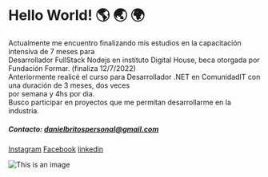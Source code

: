 # Hello World! :earth_americas: :earth_asia: :earth_africa:
<p>
Actualmente me encuentro finalizando mis estudios en la capacitación intensiva de 7 meses para<br/>
Desarrollador FullStack Nodejs en instituto Digital House, beca otorgada por Fundación Formar. (finaliza 12/7/2022)<br/>
Anteriormente realicé el curso para Desarrollador .NET en ComunidadIT con una duración de 3 meses, dos veces<br/>
por semana y 4hs por dia.<br/>
Busco participar en proyectos que me permitan desarrollarme en la industria.<br/>
</p>

##### *Contacto: danielbritospersonal@gmail.com*
<a href="https://www.instagram.com/danielbritos.vfx/">Instagram</a>
<a href="https://www.instagram.com/danielbritos.vfx/">Facebook</a>
<a href="https://www.linkedin.com/in/daniel-britos-976840206/">linkedin</a>


![This is an image](https://encrypted-tbn0.gstatic.com/images?q=tbn:ANd9GcSvLOVaWpOFfpNpvcxUvbtRX4S1wQgyRaZLTA&usqp=CAU)
